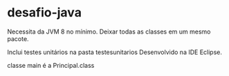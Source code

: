# desafio-java

Necessita  da JVM 8 no mínimo.
Deixar todas as classes em um mesmo pacote.

Inclui testes unitários na pasta testesunitarios
Desenvolvido na IDE Eclipse.

classe main é a Principal.class

